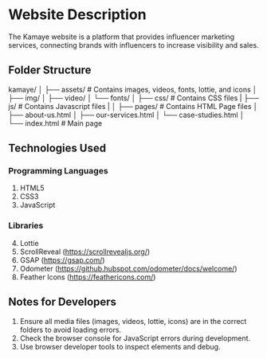 # Website Description

The Kamaye website is a platform that provides influencer marketing services, connecting brands with influencers to increase visibility and sales.


## Folder Structure
kamaye/
│
├── assets/                # Contains images, videos, fonts, lottie, and icons
│   ├── img/
│   ├── video/
│   └── fonts/
│
├── css/                   # Contains CSS files 
|
├── js/                    # Contains Javascript files
|
│
├── pages/                # Contains HTML Page files
│   ├── about-us.html
│   ├── our-services.html
│   └── case-studies.html
│
└── index.html            # Main page

## Technologies Used
### Programming Languages
1. HTML5
2. CSS3
3. JavaScript

### Libraries
4. Lottie
5. ScrollReveal (https://scrollrevealjs.org/)
6. GSAP (https://gsap.com/)
7. Odometer (https://github.hubspot.com/odometer/docs/welcome/)
8. Feather Icons (https://feathericons.com/)

## Notes for Developers
1. Ensure all media files (images, videos, lottie, icons) are in the correct folders to avoid loading errors.
2. Check the browser console for JavaScript errors during development.
3. Use browser developer tools to inspect elements and debug.



<!-----------------------------------------------------------  ------------------------------------------------------------------------->
